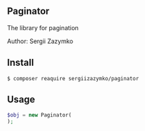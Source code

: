 ## Paginator

The library for pagination

Author: Sergii Zazymko

## Install

`$ composer reaquire sergiizazymko/paginator`

## Usage

```php
$obj = new Paginator(
);
```